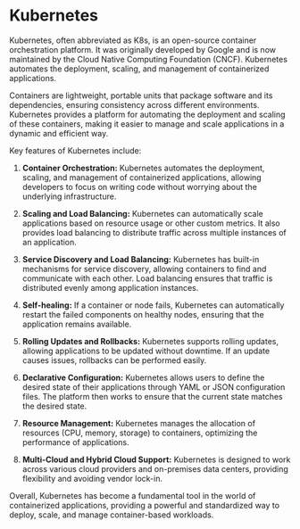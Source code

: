 # Kubernetes
Kubernetes, often abbreviated as K8s, is an open-source container orchestration platform. It was originally developed by Google and is now maintained by the Cloud Native Computing Foundation (CNCF). Kubernetes automates the deployment, scaling, and management of containerized applications.

Containers are lightweight, portable units that package software and its dependencies, ensuring consistency across different environments. Kubernetes provides a platform for automating the deployment and scaling of these containers, making it easier to manage and scale applications in a dynamic and efficient way.

Key features of Kubernetes include:

1. **Container Orchestration:** Kubernetes automates the deployment, scaling, and management of containerized applications, allowing developers to focus on writing code without worrying about the underlying infrastructure.

2. **Scaling and Load Balancing:** Kubernetes can automatically scale applications based on resource usage or other custom metrics. It also provides load balancing to distribute traffic across multiple instances of an application.

3. **Service Discovery and Load Balancing:** Kubernetes has built-in mechanisms for service discovery, allowing containers to find and communicate with each other. Load balancing ensures that traffic is distributed evenly among application instances.

4. **Self-healing:** If a container or node fails, Kubernetes can automatically restart the failed components on healthy nodes, ensuring that the application remains available.

5. **Rolling Updates and Rollbacks:** Kubernetes supports rolling updates, allowing applications to be updated without downtime. If an update causes issues, rollbacks can be performed easily.

6. **Declarative Configuration:** Kubernetes allows users to define the desired state of their applications through YAML or JSON configuration files. The platform then works to ensure that the current state matches the desired state.

7. **Resource Management:** Kubernetes manages the allocation of resources (CPU, memory, storage) to containers, optimizing the performance of applications.

8. **Multi-Cloud and Hybrid Cloud Support:** Kubernetes is designed to work across various cloud providers and on-premises data centers, providing flexibility and avoiding vendor lock-in.

Overall, Kubernetes has become a fundamental tool in the world of containerized applications, providing a powerful and standardized way to deploy, scale, and manage container-based workloads.